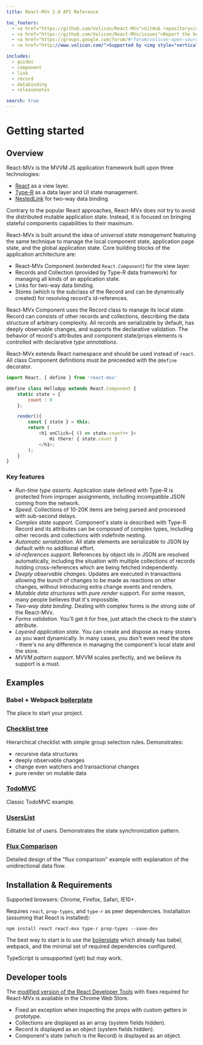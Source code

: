 ```yaml
---
title: React-MVx 2.0 API Reference

toc_footers:
  - <a href="https://github.com/Volicon/React-MVx">GitHub repository</a>
  - <a href="https://github.com/Volicon/React-MVx/issues">Report the bug</a>
  - <a href="https://groups.google.com/forum/#!forum/volicon-open-source">Ask the question</a>
  - <a href="http://www.volicon.com/">Supported by <img style="vertical-align: middle" src="images/volicon_verizon_dm.png"/></a>

includes:
  - guides
  - component
  - link
  - record
  - databinding
  - releasenotes

search: true
---
```


# Getting started

## Overview

React-MVx is the MVVM JS application framework built upon three technologies:

- [React](https://reactjs.org/) as a view layer.
- [Type-R](https://volicon.github.com/Type-R) as a data layer and UI state management.
- [NestedLink](https://github.com/Volicon/NestedLink) for two-way data binding.
    
Contrary to the popular React approaches, React-MVx does not try to avoid the distributed mutable application state. Instead, it is focused on bringing stateful components capabilities to their maximum.

React-MVx is built around the idea of _universal state management_ featuring 
the same technique to manage the local component state, application page state,
and the global application state. Core building blocks of the application architecture are:

- React-MVx Component (extended `React.Component`) for the view layer.
- Records and Collection (provided by Type-R data framework) for managing all kinds of an application state.
- Links for two-way data binding.
- Stores (which is the subclass of the Record and can be dynamically created) for resolving record's id-references.

React-MVx Component uses the Record class to manage its local state. Record can consists of other records 
and collections, describing the data structure of arbitrary complexity. All records are serializable by default, has deeply observable changes, and supports the declarative validation. The behavior of record's attributes and component state/props elements is controlled with declarative _type annotations_. 

React-MVx extends React namespace and should be used instead of `react`.
All class Component definitions must be preceeded with the `@define` decorator.

```javascript
import React, { define } from 'react-mvx'

@define class HelloApp extends React.Component {
    static state = {
        count : 0
    };

    render(){
        const { state } = this;
        return (
            <h1 onClick={ () => state.count++ }>
                Hi there! { state.count }
            </h1>;
        );
    }
}
```

### Key features

- *Run-time type asserts*. Application state defined with Type-R is protected from improper assignments, including incompatible JSON coming from the network.
- *Speed*. Collections of 10-20K items are being parsed and processed with sub-second delays.
- *Complex state support*. Component's state is described with Type-R Record and its attributes can be composed of complex types, including other records and collections with indefinite nesting.
- *Automatic serialization*. All state elements are serializable to JSON by default with no additional effort.
- *id-references support*. References by object ids in JSON are resolved automatically, including the situation with multiple collections of records holding cross-references which are being fetched independently.
- *Deeply observable changes*. Updates are executed in transactions allowing the bunch of changes to be made as reactions on other changes, without introducing extra change events and renders.
- *Mutable data structures* with *pure render* support. For some reason, many people believes that it's impossible.
- *Two-way data binding*. Dealing with complex forms is *the* strong side of the React-MVx.
- *Forms validation*. You'll get it for free, just attach the check to the state's attribute.
- *Layered application state*. You can create and dispose as many stores as you want dynamically. In many cases, you don't even need the store - there's no any difference in managing the component's local state and the store.
- *MVVM pattern support*. MVVM scales perfectly, and we believe its support is a must.

## Examples

### Babel + Webpack [boilerplate](/examples/babel-boilerplate)

The place to start your project.

### [Checklist tree](/examples/checklistTree)

Hierarchical checklist with simple group selection rules. Demonstrates:

- recursive data structures
- deeply observable changes
- change even watchers and transactional changes
- pure render on mutable data

### [TodoMVC](/examples/todomvc)

Classic TodoMVC example.

### [UsersList](/examples/userslist)

Editable list of users. Demonstrates the state synchronization pattern.

### [Flux Comparison](/examples/flux-comparison)

Detailed design of the "flux comparison" example with explanation of the unidirectional data flow.

## Installation & Requirements

Supported browsers: Chrome, Firefox, Safari, IE10+.

Requires `react`, `prop-types`, and `type-r` as peer dependencies. Installation (assuming that React is installed):

```
npm install react react-mvx type-r prop-types --save-dev
```

The best way to start is to use the [boilerplate](/examples/babel-boilerplate) which already has
babel, webpack, and the minimal set of required dependencies configured.

TypeScript is unsupported (yet) but may work.

## Developer tools

The [modified version of the React Developer Tools](https://chrome.google.com/webstore/detail/react-developer-tools/ahggoppikhphoggoibnlbpcpegnchiio) with fixes required for React-MVx is available in the Chrome Web Store.

- Fixed an exception when inspecting the props with custom getters in prototype.
- Collections are displayed as an array (system fields hidden).
- Record is displayed as an object (system fields hidden).
- Component's state (which is the Record) is displayed as an object.
